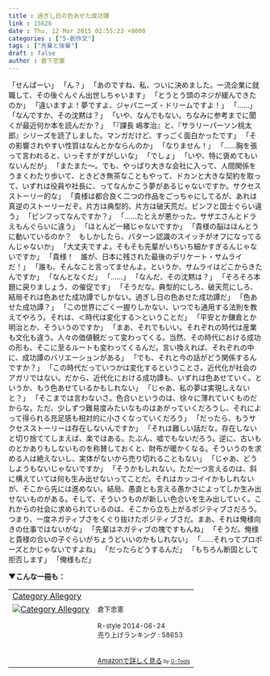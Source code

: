 ```yaml
---
title : 過ぎし日の色あせた成功譚
link : 15626
date : Thu, 12 Mar 2015 02:55:23 +0000
categories : ["5-創作文"]
tags : ["先輩と後輩"]
draft : false
author : 倉下忠憲
---
```


「せんぱーい」
「ん？」
「あのですね、私、ついに決めました。一流企業に就職して、その後ぐんぐん出世しちゃいます」
「とうとう頭のネジが緩んできたのか」
「違いますよ！夢ですよ、ジャパニーズ・ドリームですよ！」
「……」
「なんですか、その沈黙は？」
「いや、なんでもない。ちなみに参考までに聞くが最近何か本を読んだか？」
「『課長 嶋孝治』と、『サラリーパーソン桃太郎』シリーズを読了しました。マンガだけど、すっごく面白かったです」
「その影響されやすい性質はなんとかならんのか」
「なりません！」
「……胸を張って言われると、いっそすがすがしいな」
「でしょ」
「いや、特に褒めてもいないんだが」
「またまた〜。でも、やっぱり大きな会社に入って、人間関係をうまくわたり歩いて、ときどき無茶なこともやって、ドカンと大きな契約を取って、いずれは役員や社長に、ってなんかこう夢があるじゃないですか。サクセスストーリー的な」
「貴様は都合良く二つの作品をごっちゃにしてるが、あれは真逆のストーリーだぞ。片方は典型的、片方は破天荒だ。ピンフと国士ぐらい違う」
「ピンフってなんですか？」
「……たとえが悪かった。サザエさんとドラえもんぐらいに違う」
「ほとんど一緒じゃないですか」
「貴様の脳はほんとうに動いているのか？　もしかしたら、パターン認識のスイッチがオフになってるんじゃないか」
「大丈夫ですよ。そもそも先輩がいちいち細かすぎるんじゃないですか」
「貴様！　誰が、日本に残された最後のデリケート・サムライだ！」
「誰も、そんなこと言ってませんよ。というか、サムライはどこからきたんですか」
「なんとなくだ」
「……」
「なんだ、その沈黙は？」
「そろそろ本題に戻りましょう、の催促です」
「そうだな。典型的にしろ、破天荒にしろ、結局それは色あせた成功譚でしかない。過ぎし日の色あせた成功譚だ」
「色あせた成功譚？」
「この世界にごく一握りしかない、いつでも通用する法則を教えてやろう。それは、＜時代は変化する＞ということだ」
「平安とか鎌倉とか明治とか、そういうのですか」
「まあ、それでもいい。それぞれの時代は産業も文化も違う。人々の価値観だって変わってくる。当然、その時代における成功の形も、そこに至るルートも変わってくるんだ。言い換えれば、それぞれの中に、成功譚のバリエーションがある」
「でも、それと今の話がどう関係するんですか？」
「この時代だっていつかは変化するということさ。近代化が社会のアガリではない。だから、近代化における成功譚も、いずれは色あせていく。というか、もう色あせているかもしれない」
「じゃあ、私の夢は実現しえないと？」
「そこまでは言わないさ。色合いというのは、徐々に薄れていくものだからな。ただ、少しずつ難易度みたいなものはあがっていくだろうし、それによって得られる充足感も相対的に小さくなっていくだろう」
「だったら、もうサクセスストーリーは存在しないんですか」
「それは難しい話だな。存在しないと切り捨ててしまえば、楽ではある。たぶん、嘘でもないだろう。逆に、古いものとかありもしないものを称賛しておくと、財布が暖かくなる。そういうのを求める人は絶えないし、実体がないから売り切れることもない」
「じゃあ、どうしようもないじゃないですか」
「そうかもしれない。ただ一つ言えるのは、斜に構えていては何も生み出せないってことだ。それはカッコイイかもしれないが、そこから先には進めない。結局、愚直とも言える愚かさによってしか生み出せないものがある。そして、そういうものが新しい色合いを生み出していく。これからの社会に求められているのは、そこから立ち上がるポジティブさだろう。つまり、一度ネガティブさをくぐり抜けたポジティブさだ。まあ、それは俺様向きの仕事ではないがな」
「先輩はネガティブの塊ですもんね」
「そうだ。俺様と貴様の合いの子ぐらいがちょうどいいのかもしれない」
「……それってプロポーズとかじゃないですよね」
「だったらどうするんだ」
「もちろん断固として拒否します」
「俺様もだ」

<strong>▼こんな一冊も：</strong>
<table  border="0" cellpadding="5"><tr><td colspan="2"><a href="http://www.amazon.co.jp/Category-Allegory-%E5%80%89%E4%B8%8B%E5%BF%A0%E6%86%B2-ebook/dp/B00L9UYH7W%3FSubscriptionId%3D15SMZCTB9V8NGR2TW082%26tag%3Drashita1000-22%26linkCode%3Dxm2%26camp%3D2025%26creative%3D165953%26creativeASIN%3DB00L9UYH7W" target="_blank">Category Allegory</a><img src="http://www.assoc-amazon.jp/e/ir?t=rashita1000-22&l=ur2&o=9" width="1" height="1" style="border: none;" alt="" /></td></tr><tr><td valign="top"><a href="http://www.amazon.co.jp/Category-Allegory-%E5%80%89%E4%B8%8B%E5%BF%A0%E6%86%B2-ebook/dp/B00L9UYH7W%3FSubscriptionId%3D15SMZCTB9V8NGR2TW082%26tag%3Drashita1000-22%26linkCode%3Dxm2%26camp%3D2025%26creative%3D165953%26creativeASIN%3DB00L9UYH7W" target="_blank"><img src="http://ecx.images-amazon.com/images/I/41Cht0Cn8mL._SL160_.jpg" border="0" alt="Category Allegory" /></a></td><td valign="top"><font size="-1">倉下忠憲 <br /><br />R-style  2014-06-24<br />売り上げランキング : 58653<br /><br /><br /><a href="http://www.amazon.co.jp/Category-Allegory-%E5%80%89%E4%B8%8B%E5%BF%A0%E6%86%B2-ebook/dp/B00L9UYH7W%3FSubscriptionId%3D15SMZCTB9V8NGR2TW082%26tag%3Drashita1000-22%26linkCode%3Dxm2%26camp%3D2025%26creative%3D165953%26creativeASIN%3DB00L9UYH7W" target="_blank">Amazonで詳しく見る</a></font><font size="-2"> by <a href="http://www.goodpic.com/mt/aws/index.html" >G-Tools</a></font></td></tr></table>
